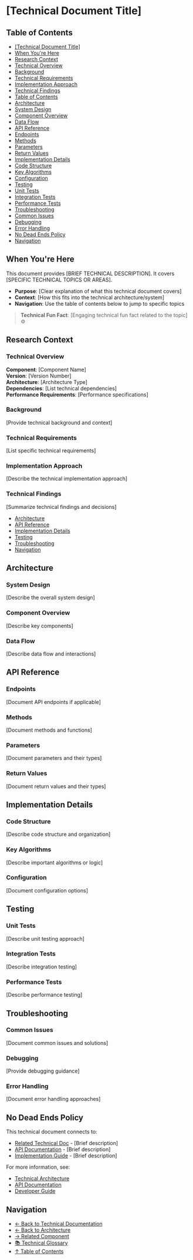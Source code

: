 # \[Technical Document Title]

## Table of Contents
- [\[Technical Document Title\]](#technical-document-title)
- [When You're Here](#when-youre-here)
- [Research Context](#research-context)
- [Technical Overview](#technical-overview)
- [Background](#background)
- [Technical Requirements](#technical-requirements)
- [Implementation Approach](#implementation-approach)
- [Technical Findings](#technical-findings)
- [Table of Contents](#table-of-contents)
- [Architecture](#architecture)
- [System Design](#system-design)
- [Component Overview](#component-overview)
- [Data Flow](#data-flow)
- [API Reference](#api-reference)
- [Endpoints](#endpoints)
- [Methods](#methods)
- [Parameters](#parameters)
- [Return Values](#return-values)
- [Implementation Details](#implementation-details)
- [Code Structure](#code-structure)
- [Key Algorithms](#key-algorithms)
- [Configuration](#configuration)
- [Testing](#testing)
- [Unit Tests](#unit-tests)
- [Integration Tests](#integration-tests)
- [Performance Tests](#performance-tests)
- [Troubleshooting](#troubleshooting)
- [Common Issues](#common-issues)
- [Debugging](#debugging)
- [Error Handling](#error-handling)
- [No Dead Ends Policy](#no-dead-ends-policy)
- [Navigation](#navigation)

## When You're Here

This document provides \[BRIEF TECHNICAL DESCRIPTION]. It covers \[SPECIFIC TECHNICAL TOPICS OR
AREAS].

- **Purpose**: \[Clear explanation of what this technical document covers]
- **Context**: \[How this fits into the technical architecture/system]
- **Navigation**: Use the table of contents below to jump to specific topics

> **Technical Fun Fact**: \[Engaging technical fun fact related to the topic] ⚙️

## Research Context

### Technical Overview

**Component**: \[Component Name]\
**Version**: \[Version Number]\
**Architecture**: \[Architecture Type]\
**Dependencies**: \[List technical dependencies]\
**Performance Requirements**: \[Performance specifications]

### Background

\[Provide technical background and context]

### Technical Requirements

\[List specific technical requirements]

### Implementation Approach

\[Describe the technical implementation approach]

### Technical Findings

\[Summarize technical findings and decisions]
- [Architecture](#architecture)
- [API Reference](#api-reference)
- [Implementation Details](#implementation-details)
- [Testing](#testing)
- [Troubleshooting](#troubleshooting)
- [Navigation](#navigation)

## Architecture

### System Design

\[Describe the overall system design]

### Component Overview

\[Describe key components]

### Data Flow

\[Describe data flow and interactions]

## API Reference

### Endpoints

\[Document API endpoints if applicable]

### Methods

\[Document methods and functions]

### Parameters

\[Document parameters and their types]

### Return Values

\[Document return values and their types]

## Implementation Details

### Code Structure

\[Describe code structure and organization]

### Key Algorithms

\[Describe important algorithms or logic]

### Configuration

\[Document configuration options]

## Testing

### Unit Tests

\[Describe unit testing approach]

### Integration Tests

\[Describe integration testing]

### Performance Tests

\[Describe performance testing]

## Troubleshooting

### Common Issues

\[Document common issues and solutions]

### Debugging

\[Provide debugging guidance]

### Error Handling

\[Document error handling approaches]

## No Dead Ends Policy

This technical document connects to:
- [Related Technical Doc](path/to/related-tech-doc.md) - \[Brief description]
- [API Documentation](path/to/api-docs.md) - \[Brief description]
- [Implementation Guide](path/to/implementation.md) - \[Brief description]

For more information, see:
- [Technical Architecture](../architecture/)
- [API Documentation](../../docs/api/)
- [Developer Guide](../../docs/development/)

## Navigation
- [← Back to Technical Documentation](../../docs/technical/)
- [← Back to Architecture](../architecture/)
- [→ Related Component](../related-component/)
- [📚 Technical Glossary](../GLOSSARY.md)
- [↑ Table of Contents](#table-of-contents)
